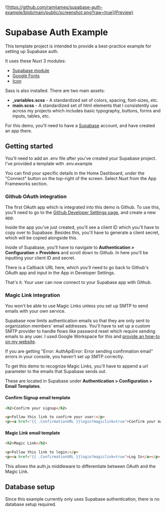 ![https://github.com/ramijames/supabase-auth-example/blob/main/public/screenshot.png?raw=true](Preview)

# Supabase Auth Example

This template project is intended to provide a best-practice example for setting up Supabase auth. 

It uses these Nuxt 3 modules:

- [Supabase module](https://supabase.nuxtjs.org/get-started)
- [Google Fonts](https://google-fonts.nuxtjs.org/)
- [Icon](https://icones.js.org/)

Sass is also installed. There are two main assets:

- **_variables.scss** - A standardized set of colors, spacing, font-sizes, etc.
- **main.scss** - A standardized set of html elements that I consistently use across my projects which includes basic typography, buttons, forms and inputs, tables, etc.

For this demo, you'll need to have a [Supabase](https://supabase.com) account, and have created an app there.

## Getting started

You'll need to add an .env file after you've created your Supabase project. I've provided a template with .env.example

You can find your specific details in the Home Dashboard, under the "Connect" button on the top-right of the screen. Select Nuxt from the App Frameworks section.

### Github OAuth integration

The first OAuth app which is integrated into this demo is Github. To use this, you'll need to go to the [Github Developer Settings page](https://github.com/settings/developers), and create a new app.

Inside the app you've just created, you'll see a client ID which you'll have to copy over to Supabase. Besides this, you'll have to generate a client secret, which will be copied alongside this.

Inside of Supabase, you'll have to navigate to **Authentication > Configuration > Providers** and scroll down to Github. In here you'll be inputting your client ID and secret.

There is a Callback URL here, which you'll need to go back to Github's OAuth app and input in the App in Developer Settings.

That's it. Your user can now connect to your Supabase app with Github.

### Magic Link integration

You won't be able to use Magic Links unless you set up SMTP to send emails with your own service.

Supabase now limits authentication emails so that they are only sent to organization members' email addresses. You'll have to set up a custom SMTP provider to handle flows like password reset which require sending emails to any user. I used Google Workspace for this and [provide an how-to on my website](https://www.ramijames.com/thoughts/supabase-email-authentication-with-google-workspace).

If you are getting "Error: AuthApiError: Error sending confirmation email" errors in your console, you haven't set up SMTP correctly.

To get this demo to recognize Magic Links, you'll have to append a url parameter to the emails that Supabase sends out.

These are located in Supabase under **Authentication > Configuration > Email Templates**.

#### Confirm Signup email template

```html
<h2>Confirm your signup</h2>

<p>Follow this link to confirm your user:</p>
<p><a href="{{ .ConfirmationURL }}login?magiclink=true">Confirm your mail</a></p>
```

#### Magic Link email template
```html
<h2>Magic Link</h2>

<p>Follow this link to login:</p>
<p><a href="{{ .ConfirmationURL }}login?magiclink=true">Log In</a></p>
```

This allows the auth.js middleware to differentiate between OAuth and the Magic Link.

## Database setup

Since this example currently only uses Supabase authentication, there is no database setup required.